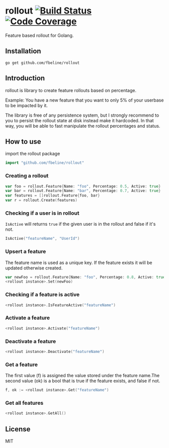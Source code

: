 # rollout [![Build Status](https://scrutinizer-ci.com/g/fbeline/rollout/badges/build.png?b=master)](https://scrutinizer-ci.com/g/fbeline/rollout/build-status/master) [![Code Coverage](https://scrutinizer-ci.com/g/fbeline/rollout/badges/coverage.png?b=master)](https://scrutinizer-ci.com/g/fbeline/rollout/?branch=master)

Feature based rollout for Golang.

## Installation

`go get github.com/fbeline/rollout`

## Introduction

rollout is library to create feature rollouts based on percentage.

Example: You have a new feature that you want to only 5% of your userbase to be impacted by it.

The library is free of any persistence system, but I strongly recommend to you to persist the rollout state at disk instead make it hardcoded. In that way, you will be able to fast manipulate the rollout percentages and status.

## How to use

import the rollout package

```go
import "github.com/fbeline/rollout"
```

### Creating a rollout

```go
var foo = rollout.Feature{Name: "foo", Percentage: 0.5, Active: true}
var bar = rollout.Feature{Name: "bar", Percentage: 0.7, Active: true}
var features = []rollout.Feature{foo, bar}
var r = rollout.Create(features)
```

### Checking if a user is in rollout

`IsActive` will returns `true` if the given user is in the rollout and false if it's not.

```go
IsActive("featureName", "UserId")
```

### Upsert a feature

The feature name is used as a unique key. If the feature exists it will be updated otherwise created.

```go
var newFoo = rollout.Feature{Name: "foo", Percentage: 0.8, Active: true}
<rollout instance>.Set(newFoo)
```

### Checking if a feature is active

```go
<rollout instance>.IsFeatureActive("featureName")
```

### Activate a feature

```go
<rollout instance>.Activate("featureName")
```

### Deactivate a feature

```go
<rollout instance>.Deactivate("featureName")
```

### Get a feature

The first value (f) is assigned the value stored under the feature name.The second value (ok) is a bool that is true if the feature exists, and false if not.

```go
f, ok := <rollout instance>.Get("featureName")
```

### Get all features

```go
<rollout instance>.GetAll()
```

## License

MIT
